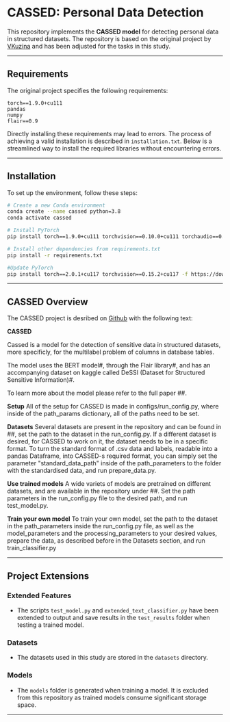 # CASSED: Personal Data Detection

This repository implements the **CASSED model** for detecting personal data in structured datasets. The repository is based on the original project by [VKuzina](https://github.com/VKuzina/CASSED) and has been adjusted for the tasks in this study.

---

## Requirements
The original project specifies the following requirements:

```text
torch==1.9.0+cu111
pandas
numpy
flair==0.9
```

Directly installing these requirements may lead to errors. The process of achieving a valid installation is described in `installation.txt`. Below is a streamlined way to install the required libraries without encountering errors.

---

## Installation

To set up the environment, follow these steps:

```bash
# Create a new Conda environment
conda create --name cassed python=3.8
conda activate cassed

# Install PyTorch
pip install torch==1.9.0+cu111 torchvision==0.10.0+cu111 torchaudio==0.9.0 -f https://download.pytorch.org/whl/torch_stable.html

# Install other dependencies from requirements.txt
pip install -r requirements.txt

#Update PyTorch
pip install torch==2.0.1+cu117 torchvision==0.15.2+cu117 -f https://download.pytorch.org/whl/torch_stable.html
```

---

## CASSED Overview

The CASSED project is desribed on [Github](https://github.com/VKuzina/CASSED) with the following text:

**CASSED**

Cassed is a model for the detection of sensitive data in structured datasets, more specificly, for the multilabel problem of columns in database tables.

The model uses the BERT model#, through the Flair library#, and has an accompanying dataset on kaggle called DeSSI (Dataset for Structured Sensitive Information)#.

To learn more about the model please refer to the full paper ##.

**Setup**
All of the setup for CASSED is made in configs/run_config.py, where inside of the path_params dictionary, all of the paths need to be set.

**Datasets**
Several datasets are present in the repository and can be found in ##, set the path to the dataset in the run_config.py. If a different dataset is desired, for CASSED to work on it, the dataset needs to be in a specific format. To turn the standard format of .csv data and labels, readable into a pandas Dataframe, into CASSED-s required format, you can simply set the parameter "standard_data_path" inside of the path_parameters to the folder with the standardised data, and run prepare_data.py.

**Use trained models**
A wide variets of models are pretrained on different datasets, and are available in the repository under ##. Set the path parameters in the run_config.py file to the desired path, and run test_model.py.

**Train your own model**
To train your own model, set the path to the dataset in the path_parameters inside the run_config.py file, as well as the model_parameters and the processing_parameters to your desired values, prepare the data, as described before in the Datasets section, and run train_classifier.py



---

## Project Extensions

### Extended Features
- The scripts `test_model.py` and `extended_text_classifier.py` have been extended to output and save results in the `test_results` folder when testing a trained model.

### Datasets
- The datasets used in this study are stored in the `datasets` directory.

### Models
- The `models` folder is generated when training a model. It is excluded from this repository as trained models consume significant storage space.

---

